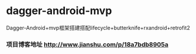 # dagger-android-mvp
Dagger-Android+mvp框架搭建搭配lifecycle+butterknife+rxandroid+retrofit2

### 项目博客地址 http://www.jianshu.com/p/18a7bdb8905a
